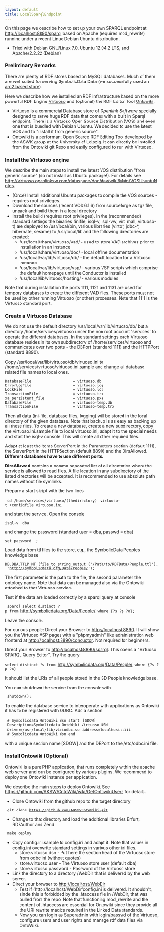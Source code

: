 ```yaml
---
layout: default
title: LocalSparqlEndpoint
---
```


On this page we describe how to set up your own SPARQL endpoint at <http://localhost:8890/sparql> based on Apache (requires mod\_rewrite) running under a recent Linux Debian Ubuntu distribution.

-   Tried with Debian GNU/Linux 7.0, Ubuntu 12.04.2 LTS, and Apache/2.2.22 (Debian)

### Preliminary Remarks

There are plenty of RDF stores based on MySQL databases. Much of them are well suited for serving SymbolicData Data (we successfully used an [arc2 based store](https://github.com/semsol/arc2/wiki)).

Here we describe how we installed an RDF infrastructure based on the more powerful RDF Engine [Virtuoso](http://virtuoso.openlinksw.com) and (optional) the RDF Editor Tool [Ontowiki](http://aksw.org/Projects/OntoWiki.html).

-   Virtuoso is a commercial Database store of *Openlink Software* specially designed to serve huge RDF data that comes with a built in Sparql endpoint. There is a Virtuoso Open Source Distribution (VOS) and even one that is bundled with Debian Ubuntu. We decided to use the latest VOS and to "install it from generic source".
-   Ontowiki is a performant Open Source RDF Editing Tool developed by the ASWK group at the University of Leipzig. It can directly be installed from the Ontowiki git Repo and easily configured to run with Virtuoso.

### Install the Virtuoso engine

We describe the main steps to install the latest VOS distribution "from generic source" (do not install as Ubuntu package!). For details see <http://virtuoso.openlinksw.com/dataspace/doc/dav/wiki/Main/VOSUbuntuNotes>.

-   (Once) Install additional Ubuntu packages to compile the VOS sources - requires root privileges.
-   Download the sources (recent VOS 6.1.6) from sourceforge as tgz file, unpack and build them in a local directory
-   Install the build (requires root privileges). In the (recommended) standard settings the binaries (inifile, isql-v, isql-vw, virt\_mall, virtuoso-t) are deployed to /usr/local/bin, various libraries (virto\*, jdbc-\*, hibernate, sesame) to /usr/local/lib and the following directories are created:
    -   /usr/local/share/virtuoso/vad/ - used to store VAD archives prior to installation in an instance
    -   /usr/local/share/virtuoso/doc/ - local offline documentation
    -   /usr/local/var/lib/virtuoso/db/ - the default location for a Virtuoso instance
    -   /usr/local/var/lib/virtuoso/vsp/ - various VSP scripts which comprise the default homepage until the Conductor is installed
    -   /usr/local/lib/virtuoso/hosting/ - various modules

Note that during installation the ports 1111, 1121 and 1131 are used for tempory databases to create the different VAD files. These ports must not be used by other running Virtuoso (or other) processes. Note that 1111 is the Virtuoso standard port.

### Create a Virtuoso Database

We do not use the default directory /usr/local/var/lib/virtuoso/db/ but a directory /home/services/virtuoso under the non root account 'services' to operate the different databases. In the standard settings each Virtuoso database resides in its own subdirectory of /home/services/virtuoso and communicates over two ports - the DBPort (standard 1111) and the HTTPPort (standard 8890).

Copy /usr/local/var/lib/virtuoso/db/virtuoso.ini to /home/services/virtuoso/virtuoso.ini.sample and change all database related file names to local ones.

`DatabaseFile                   = virtuoso.db`
`ErrorLogFile                   = virtuoso.log`
`LockFile                       = virtuoso.lck `
`TransactionFile                = virtuoso.trx`
`xa_persistent_file             = virtuoso.pxa`
`DatabaseFile                   = virtuoso-temp.db`
`TransactionFile                = virtuoso-temp.trx`

Then all data (ini-file, database files, logging) will be stored in the local directory of the given database. Note that backup is as easy as backing up all these files. To create a new database, create a new subdirectory, copy the virtuoso.ini.sample file to local virtuoso.ini, adapt it to the special needs and start the isql-v console. This will create all other required files.

Adapt at least the items ServerPort in the Parameters section (default 1111), the ServerPort in the HTTPSection (default 8890) and the DirsAllowed. **Different databases have to use different ports.**

**DirsAllowed** contains a comma separated list of all directories where the service is allowed to read files. A file location in any subdirectory of the listed directories will be accepted. It is recommended to use absolute path names without file symlinks.

Prepare a start skript with the two lines

` cd /home/services/virtuoso/(thedirectory)`
` virtuoso-t +configfile virtuoso.ini `

and start the service. Open the console

`isql-v `<DBServerPort>` dba `<passwd>

and change the password (standard user = dba, passwd = dba)

`set password `<old password>` `<new password>`;`

Load data from ttl files to the store, e.g., the SymbolicData Peoples knowledge base

`DB.DBA.TTLP_MT (file_to_string_output ('/Path/to/RDFData/People.ttl'), '`[`http://symbolicdata.org/Data/People/`](http://symbolicdata.org/Data/People/)`');`

The first parameter is the path to the file, the second parameter the ontology name. Note that data can be managed also via the Ontowiki attached to that Virtuoso service.

Test if the data are loaded correctly by a sparql query at console

` sparql select distinct ?p from `<http://symbolicdata.org/Data/People/>` where {?s ?p ?o};`

Leave the console.

For curious people: Direct your Browser to <http://localhost:8890>. It will show you the Virtuoso VSP pages with a "phpmyadmin" like administration web frontend at <http://localhost:8890/conductor>. Not required for beginners.

Direct your Browser to <http://localhost:8890/sparql>. This opens a "Virtuoso SPARQL Query Editor". Try the query

`select distinct ?s from `<http://symbolicdata.org/Data/People/>` where {?s ?p ?o}`

It should list the URIs of all people stored in the SD People knowledge base.

You can shutdown the service from the console with

` shutdown();`

To enable the database service to interoperate with applications as Ontowiki it has to be registered with ODBC. Add a section

` # Symbolicdata OntoWiki dsn start`
` [SDOW]`
` Description=Symbolicdata OntoWiki Virtuoso DSN`
` Driver=/usr/local/lib/virtodbc.so`
` Address=localhost:1111`
` # Symbolicdata OntoWiki dsn end`

with a unique section name [SDOW] and the DBPort to the /etc/odbc.ini file.

### Install Ontowiki (Optional)

Ontowiki is a pure PHP application, that runs completely within the apache web server and can be configured by various plugins. We recommend to deploy one Ontowiki instance per application.

We describe the main steps to deploy Ontowiki. See <https://github.com/AKSW/OntoWiki/wiki/GetOntowikiUsers> for details.

-   Clone Ontowiki from the github repo to the target directory

` git clone `[`https://github.com/AKSW/OntoWiki.git`](https://github.com/AKSW/OntoWiki.git)

-   Change to that directory and load the additional libraries Erfurt, RDFAuthor and Zend

` make deploy`

-   Copy config.ini.sample to config.ini and adapt it. Note that values in config.ini overwrite standard settings in various other ini files.
    -   store.virtuoso.dsn - Put here the section head of the Virtuoso store from odbc.ini (without quotes)
    -   store.virtuoso.user - The Virtuoso store user (default dba)
    -   store.virtuoso.password - Password of the Virtuoso store
-   Link the directory to a directory /WebDir that is delivered by the web server.
-   Direct your browser to <http://localhost/WebDir>
    -   Test if (http://localhost/WebDir/config.ini is delivered. It shouldn't, sinde this is forbidded by the .htaccess file in /WebDir, that was pulled from the repo. Note that functioning mod\_rewrite and the content of .htaccess are essential for Ontowiki since they provide all the URI rewrite magics required in the Linked Data standards.
    -   Now you can login as Superadmin with login/passwd of the Virtuoso, configure users and user rights and manage rdf data files via OntoWiki.

